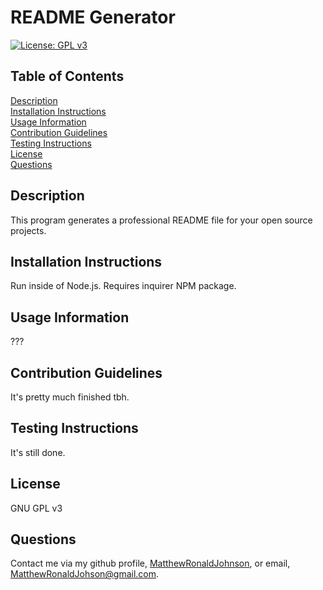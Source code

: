
# README Generator

[![License: GPL v3](https://img.shields.io/badge/License-GPLv3-blue.svg)](https://www.gnu.org/licenses/gpl-3.0)

## Table of Contents
[Description](#Description)  
[Installation Instructions](#Installation-Instructions)  
[Usage Information](#Usage-Information)  
[Contribution Guidelines](#Contribution-Guidelines)  
[Testing Instructions](#Testing-Instructions)  
[License](#License)  
[Questions](#Questions)  

## Description

This program generates a professional README file for your open source projects.
        
## Installation Instructions

Run inside of Node.js. Requires inquirer NPM package.

## Usage Information

???

## Contribution Guidelines

It's pretty much finished tbh.

## Testing Instructions

It's still done.

## License

GNU GPL v3

## Questions

Contact me via my github profile, [MatthewRonaldJohnson](https://github.com/MatthewRonaldJohnson), or email, [MatthewRonaldJohson@gmail.com](MatthewRonaldJohson@gmail.com).
     
